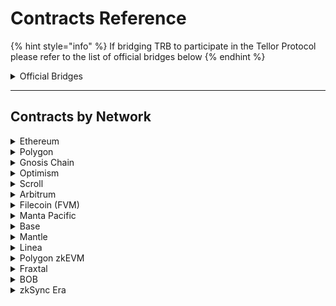 # Contracts Reference

{% hint style="info" %}
If bridging TRB to participate in the Tellor Protocol please refer to the list of official bridges below
{% endhint %}

<details>

<summary>Official Bridges </summary>

**Polygon:**

[https://wallet.polygon.technology/polygon/bridge/deposit](https://wallet.polygon.technology/polygon/bridge/deposit)

**Optimism:**&#x20;

[https://app.optimism.io/bridge/deposit](https://app.optimism.io/bridge/deposit)

**Filecoin FVM:**

[https://cbridge.celer.network/1/10/USDC](https://cbridge.celer.network/1/10/USDC)

**Gnosis Chain:**

[https://omnibridge.gnosischain.com/bridge](https://omnibridge.gnosischain.com/bridge)

**Arbitrum:**

[https://bridge.arbitrum.io/?l2ChainId=42161](https://bridge.arbitrum.io/?l2ChainId=42161)



</details>

***

## Contracts by Network

<details>

<summary>Ethereum</summary>



&#x20;**Mainnet**

* Token: [0x88dF592F8eb5D7Bd38bFeF7dEb0fBc02cf3778a0](https://etherscan.io/address/0x88dF592F8eb5D7Bd38bFeF7dEb0fBc02cf3778a0)
* Oracle: [0x8cFc184c877154a8F9ffE0fe75649dbe5e2DBEbf](https://etherscan.io/address/0x8cFc184c877154a8F9ffE0fe75649dbe5e2DBEbf)
* Governance: [0xB30b1B98d8276b80bC4f5aF9f9170ef3220EC27D](https://etherscan.io/address/0xB30b1B98d8276b80bC4f5aF9f9170ef3220EC27D)
* AutoPay: [0x3b50dEc3CA3d34d5346228D86D29CF679EAA0Ccb](https://etherscan.io/address/0x3b50dEc3CA3d34d5346228D86D29CF679EAA0Ccb)

#### Sepolia Testnet

* Token: [0x80fc34a2f9FfE86F41580F47368289C402DEc660](https://sepolia.etherscan.io/address/0x80fc34a2f9FfE86F41580F47368289C402DEc660)
* Oracle: [0xB19584Be015c04cf6CFBF6370Fe94a58b7A38830](https://sepolia.etherscan.io/address/0xB19584Be015c04cf6CFBF6370Fe94a58b7A38830)
* Governance: [0xA192f62726ea27979146dfF94f886a8E4Eb6D7A5](https://sepolia.etherscan.io/address/0xA192f62726ea27979146dfF94f886a8E4Eb6D7A5)
* Autopay: [0xB59a8085b4C360a3694396CA8E09441052656cF6](https://sepolia.etherscan.io/address/0xB59a8085b4C360a3694396CA8E09441052656cF6)
* DataSpecs:[ 0x9413c3b2Fb74A7b7e6CDeBa683b31646Ceb534F2](https://sepolia.etherscan.io/address/0x9413c3b2fb74a7b7e6cdeba683b31646ceb534f2)



</details>

<details>

<summary>Polygon</summary>

#### **Mainnet**

* Bridged TRB: [0xE3322702BEdaaEd36CdDAb233360B939775ae5f1](https://polygonscan.com/address/0xE3322702BEdaaEd36CdDAb233360B939775ae5f1)
* Oracle: [0x8cFc184c877154a8F9ffE0fe75649dbe5e2DBEbf](https://polygonscan.com/address/0x8cFc184c877154a8F9ffE0fe75649dbe5e2DBEbf)
* Governance: [0x4e9b7b5b49F7e72871526304d7ecb05D4836d67e](https://polygonscan.com/address/0x4e9b7b5b49F7e72871526304d7ecb05D4836d67e)
* Autopay: [0x11cA06aa780ce89dbBF5D8F5fA8bf6965Be942c9](https://polygonscan.com/address/0x11cA06aa780ce89dbBF5D8F5fA8bf6965Be942c9)
* DataSpecs: [0x06Be23ea84148a5E439dFe2A0bcCE441ea74E2D6](https://polygonscan.com/address/0x06Be23ea84148a5E439dFe2A0bcCE441ea74E2D6)

**Amoy Testnet**

* Token: [0xC866DB9021fe81856fF6c5B3E3514BF9D1593D81](https://amoy.polygonscan.com/address/0xC866DB9021fe81856fF6c5B3E3514BF9D1593D81)
* Oracle: [0xe331Afe3a8D7836bEdF1F09bC91549f4bc8c60C9](https://amoy.polygonscan.com/address/0xe331Afe3a8D7836bEdF1F09bC91549f4bc8c60C9)
* Governance: [0x5446397292854D92872eDf426eEaB8FdC6Bd2bEa](https://amoy.polygonscan.com/address/0x5446397292854D92872eDf426eEaB8FdC6Bd2bEa)
* Autopay: [0x004B2b43AE9Eb84FE1A6d56229d4b7D12eED50dF](https://amoy.polygonscan.com/address/0x004B2b43AE9Eb84FE1A6d56229d4b7D12eED50dF)
* Playground: [0xC866DB9021fe81856fF6c5B3E3514BF9D1593D81](https://amoy.polygonscan.com/address/0xC866DB9021fe81856fF6c5B3E3514BF9D1593D81)



</details>

<details>

<summary>Gnosis Chain</summary>

**Mainnet**

* Bridged TRB: [0xAAd66432d27737ecf6ED183160Adc5eF36aB99f2](https://gnosisscan.io/address/0xaad66432d27737ecf6ed183160adc5ef36ab99f2)
* Oracle: [0x8cFc184c877154a8F9ffE0fe75649dbe5e2DBEbf](https://gnosisscan.io/address/0x8cFc184c877154a8F9ffE0fe75649dbe5e2DBEbf)
* Governance: [0xB30b1B98d8276b80bC4f5aF9f9170ef3220EC27D](https://gnosisscan.io/address/0xB30b1B98d8276b80bC4f5aF9f9170ef3220EC27D)
* Autopay: [0x3b50dEc3CA3d34d5346228D86D29CF679EAA0Ccb](https://gnosisscan.io/address/0x3b50dEc3CA3d34d5346228D86D29CF679EAA0Ccb)

#### Chiado Testnet

* Token: [0xe7147C5Ed14F545B4B17251992D1DB2bdfa26B6d](https://blockscout.chiadochain.net/address/0xe7147C5Ed14F545B4B17251992D1DB2bdfa26B6d)
* Playground: [0xe7147C5Ed14F545B4B17251992D1DB2bdfa26B6d](https://blockscout.chiadochain.net/address/0xe7147C5Ed14F545B4B17251992D1DB2bdfa26B6d)
* Oracle: [0xD9157453E2668B2fc45b7A803D3FEF3642430cC0](https://blockscout.chiadochain.net/address/0xD9157453E2668B2fc45b7A803D3FEF3642430cC0)
* Governance: [0x46038969D7DC0b17BC72137D07b4eDe43859DA45](https://blockscout.chiadochain.net/address/0x46038969D7DC0b17BC72137D07b4eDe43859DA45)
* AutoPay: [0x9BE9B0CFA89Ea800556C6efbA67b455D336db1D0](https://blockscout.chiadochain.net/address/0x9BE9B0CFA89Ea800556C6efbA67b455D336db1D0)&#x20;

</details>

<details>

<summary>Optimism</summary>

#### Mainnet

* Bridged TRB: [0xaf8cA653Fa2772d58f4368B0a71980e9E3cEB888](https://optimistic.etherscan.io/address/0xaf8cA653Fa2772d58f4368B0a71980e9E3cEB888)
* Oracle: [0x8cFc184c877154a8F9ffE0fe75649dbe5e2DBEbf](https://optimistic.etherscan.io/address/0x8cFc184c877154a8F9ffE0fe75649dbe5e2DBEbf)
* Governance: [0xB30b1B98d8276b80bC4f5aF9f9170ef3220EC27D](https://optimistic.etherscan.io/address/0xB30b1B98d8276b80bC4f5aF9f9170ef3220EC27D)
* Autopay: [0x3b50dEc3CA3d34d5346228D86D29CF679EAA0Ccb](https://optimistic.etherscan.io/address/0x3b50dec3ca3d34d5346228d86d29cf679eaa0ccb)

#### Optimism Sepolia Testnet

* Token: [0x896419Ed2E0dC848a1f7d2814F4e5Df4b9B9bFcc](https://sepolia-optimism.etherscan.io/address/0x896419Ed2E0dC848a1f7d2814F4e5Df4b9B9bFcc)
* Oracle: [0x9EA18BFDB50E9bb4A18F9d3Df7804E398F8fE0dc](https://sepolia-optimism.etherscan.io/address/0x9EA18BFDB50E9bb4A18F9d3Df7804E398F8fE0dc)
* Governance: [0x89e44099f5E80484dcF48995080481214b9c2D7c](https://sepolia-optimism.etherscan.io/address/0x89e44099f5E80484dcF48995080481214b9c2D7c)
* Autopay: [0x5446397292854D92872eDf426eEaB8FdC6Bd2bEa](https://sepolia-optimism.etherscan.io/address/0x5446397292854D92872eDf426eEaB8FdC6Bd2bEa)
* Playground: [0x896419Ed2E0dC848a1f7d2814F4e5Df4b9B9bFcc](https://sepolia-optimism.etherscan.io/address/0x896419Ed2E0dC848a1f7d2814F4e5Df4b9B9bFcc)

</details>

<details>

<summary>Scroll</summary>

#### Mainnet

* Bridged TRB: [0xfda87943be918360413979ce7296e1249fcb987e](https://scrollscan.com/address/0xfda87943be918360413979ce7296e1249fcb987e)
* Oracle: [0x896419ed2e0dc848a1f7d2814f4e5df4b9b9bfcc](https://scrollscan.com/address/0x896419ed2e0dc848a1f7d2814f4e5df4b9b9bfcc)
* Governance: [0xc866db9021fe81856ff6c5b3e3514bf9d1593d81](https://scrollscan.com/address/0xc866db9021fe81856ff6c5b3e3514bf9d1593d81)
* Autopay: [0x9EA18BFDB50E9bb4A18F9d3Df7804E398F8fE0dc](https://scrollscan.com/address/0x9EA18BFDB50E9bb4A18F9d3Df7804E398F8fE0dc)



</details>

<details>

<summary>Arbitrum</summary>

Mainnet

* Bridged TRB: [0xd58D345Fd9c82262E087d2D0607624B410D88242](https://arbiscan.io/address/0xd58D345Fd9c82262E087d2D0607624B410D88242)
* Oracle: [0x8cFc184c877154a8F9ffE0fe75649dbe5e2DBEbf](https://arbiscan.io/address/0x8cFc184c877154a8F9ffE0fe75649dbe5e2DBEbf)
* Governance: [0xB30b1B98d8276b80bC4f5aF9f9170ef3220EC27D](https://arbiscan.io/address/0xB30b1B98d8276b80bC4f5aF9f9170ef3220EC27D)
* Autopay: [0x3b50dEc3CA3d34d5346228D86D29CF679EAA0Ccb](https://arbiscan.io/address/0x3b50dEc3CA3d34d5346228D86D29CF679EAA0Ccb)

#### &#x20;Arbitrum Sepolia Testnet

* Token: [0xC866DB9021fe81856fF6c5B3E3514BF9D1593D81](https://sepolia.arbiscan.io/address/0xC866DB9021fe81856fF6c5B3E3514BF9D1593D81)
* Oracle: [0x6684E5DdbEe1b97E10847468cB5f4e38f3aB83FE](https://sepolia.arbiscan.io/address/0x6684E5DdbEe1b97E10847468cB5f4e38f3aB83FE)
* Governance: [0x9EA18BFDB50E9bb4A18F9d3Df7804E398F8fE0dc](https://sepolia.arbiscan.io/address/0x9EA18BFDB50E9bb4A18F9d3Df7804E398F8fE0dc)
* Autopay: [0xe331Afe3a8D7836bEdF1F09bC91549f4bc8c60C9](https://sepolia.arbiscan.io/address/0xe331Afe3a8D7836bEdF1F09bC91549f4bc8c60C9)
* Playground: [0xC866DB9021fe81856fF6c5B3E3514BF9D1593D81](https://sepolia.arbiscan.io/address/0xC866DB9021fe81856fF6c5B3E3514BF9D1593D81)

</details>

<details>

<summary>Filecoin (FVM)</summary>

#### Mainnet

* Bridged TRB: [0x045CE60839d108B43dF9e703d4b25402a6a28a0d](https://filfox.info/en/address/0x045CE60839d108B43dF9e703d4b25402a6a28a0d)
* Oracle: [0x8cFc184c877154a8F9ffE0fe75649dbe5e2DBEbf](https://filfox.info/en/address/0x8cFc184c877154a8F9ffE0fe75649dbe5e2DBEbf)
* Governance: [0xB30b1B98d8276b80bC4f5aF9f9170ef3220EC27D](https://filfox.info/en/address/0xB30b1B98d8276b80bC4f5aF9f9170ef3220EC27D)
* Autopay: [0x3b50dEc3CA3d34d5346228D86D29CF679EAA0Ccb](https://filfox.info/en/address/0x3b50dEc3CA3d34d5346228D86D29CF679EAA0Ccb)

#### Calibration

* Token: [0x15e6Cc0D69A162151Cadfba035aa10b82b12b970](https://calibration.filfox.info/en/address/0x15e6Cc0D69A162151Cadfba035aa10b82b12b970)
* Oracle: [0xb2CB696fE5244fB9004877e58dcB680cB86Ba444](https://calibration.filfox.info/en/address/0xb2CB696fE5244fB9004877e58dcB680cB86Ba444)
* Governance: [0xb55bB55f7D8b4F26Bd18198088C96488D95cab39](https://calibration.filfox.info/en/address/0xb55bB55f7D8b4F26Bd18198088C96488D95cab39?t=0)
* Autopay: [0x60cBf3991F05a0671250e673Aa166e9D1A0C662E](https://calibration.filfox.info/en/address/0x60cBf3991F05a0671250e673Aa166e9D1A0C662E)
* Playground: [0x15e6Cc0D69A162151Cadfba035aa10b82b12b970](https://calibration.filfox.info/en/address/0x15e6Cc0D69A162151Cadfba035aa10b82b12b970)

</details>

<details>

<summary>Manta Pacific </summary>

#### Manta Pacific Mainnet

* Token: [0x8d7090ddda057f48fdbbb2abcea22d1113ab566a](https://pacific-explorer.manta.network/address/0x8D7090DdDa057f48FdBbb2ABCeA22D1113AB566a)
* Oracle: [0x896419Ed2E0dC848a1f7d2814F4e5Df4b9B9bFcc](https://pacific-explorer.manta.network/address/0x896419Ed2E0dC848a1f7d2814F4e5Df4b9B9bFcc)
* Governance: [0xC866DB9021fe81856fF6c5B3E3514BF9D1593D81](https://pacific-explorer.manta.network/address/0xC866DB9021fe81856fF6c5B3E3514BF9D1593D81)
* Autopay: [0x9EA18BFDB50E9bb4A18F9d3Df7804E398F8fE0dc](https://pacific-explorer.manta.network/address/0x9EA18BFDB50E9bb4A18F9d3Df7804E398F8fE0dc)

#### Manta Pacific Testnet

* Token: [0x896419Ed2E0dC848a1f7d2814F4e5Df4b9B9bFcc](https://manta-testnet.calderaexplorer.xyz/address/0x896419Ed2E0dC848a1f7d2814F4e5Df4b9B9bFcc)
* Oracle: [0xC866DB9021fe81856fF6c5B3E3514BF9D1593D81](https://manta-testnet.calderaexplorer.xyz/address/0xC866DB9021fe81856fF6c5B3E3514BF9D1593D81)
* Governance: [0x6684E5DdbEe1b97E10847468cB5f4e38f3aB83FE](https://manta-testnet.calderaexplorer.xyz/address/0x6684E5DdbEe1b97E10847468cB5f4e38f3aB83FE)
* Autopay: [0x89e44099f5E80484dcF48995080481214b9c2D7c](https://manta-testnet.calderaexplorer.xyz/address/0x89e44099f5E80484dcF48995080481214b9c2D7c)
* Playground: [0x896419Ed2E0dC848a1f7d2814F4e5Df4b9B9bFcc](https://manta-testnet.calderaexplorer.xyz/address/0x896419Ed2E0dC848a1f7d2814F4e5Df4b9B9bFcc)

</details>

<details>

<summary>Base</summary>

#### Base Mainnet

* Token: [0xF8e9E61FFB2b491f7DF29823a76009743671CD96](https://basescan.org/address/0xF8e9E61FFB2b491f7DF29823a76009743671CD96)
* Oracle: [0x34Fae97547E990ef0E05e05286c51E4645bf1A85](https://basescan.org/address/0x34Fae97547E990ef0E05e05286c51E4645bf1A85)
* Governance: [0x896419Ed2E0dC848a1f7d2814F4e5Df4b9B9bFcc](https://basescan.org/address/0x896419Ed2E0dC848a1f7d2814F4e5Df4b9B9bFcc)
* Autopay: [0x6684E5DdbEe1b97E10847468cB5f4e38f3aB83FE](https://basescan.org/address/0x6684E5DdbEe1b97E10847468cB5f4e38f3aB83FE)

#### Base Sepolia Testnet

* Token: [0x896419Ed2E0dC848a1f7d2814F4e5Df4b9B9bFcc](https://sepolia.basescan.org/address/0x896419Ed2E0dC848a1f7d2814F4e5Df4b9B9bFcc)
* Oracle: [0xC866DB9021fe81856fF6c5B3E3514BF9D1593D81](https://sepolia.basescan.org/address/0xC866DB9021fe81856fF6c5B3E3514BF9D1593D81)
* Governance: [0x6684E5DdbEe1b97E10847468cB5f4e38f3aB83FE](https://sepolia.basescan.org/address/0x6684E5DdbEe1b97E10847468cB5f4e38f3aB83FE)
* Autopay: [0x89e44099f5E80484dcF48995080481214b9c2D7c](https://sepolia.basescan.org/address/0x89e44099f5E80484dcF48995080481214b9c2D7c)
* Playground: [0x896419Ed2E0dC848a1f7d2814F4e5Df4b9B9bFcc](https://sepolia.basescan.org/address/0x896419Ed2E0dC848a1f7d2814F4e5Df4b9B9bFcc)

</details>

<details>

<summary>Mantle </summary>

**Mantle Sepolia Testnet**

* Token:[ 0x896419Ed2E0dC848a1f7d2814F4e5Df4b9B9bFcc](https://explorer.sepolia.mantle.xyz/address/0x896419Ed2E0dC848a1f7d2814F4e5Df4b9B9bFcc)
* Oracle: [0xC866DB9021fe81856fF6c5B3E3514BF9D1593D81](https://explorer.sepolia.mantle.xyz/address/0xC866DB9021fe81856fF6c5B3E3514BF9D1593D81)
* Governance: [0x6684E5DdbEe1b97E10847468cB5f4e38f3aB83FE](https://explorer.sepolia.mantle.xyz/address/0x6684E5DdbEe1b97E10847468cB5f4e38f3aB83FE)
* Autopay: [0x89e44099f5E80484dcF48995080481214b9c2D7c](https://explorer.sepolia.mantle.xyz/address/0x89e44099f5E80484dcF48995080481214b9c2D7c)
* Playground: [0x896419Ed2E0dC848a1f7d2814F4e5Df4b9B9bFcc](https://explorer.sepolia.mantle.xyz/address/0x896419Ed2E0dC848a1f7d2814F4e5Df4b9B9bFcc)

**Mantle Mainnet**

* Token: [0x35D48A789904E9b15705977192e5d95e2aF7f1D3](https://explorer.mantle.xyz/address/0x35D48A789904E9b15705977192e5d95e2aF7f1D3)
* Oracle: [0x46038969D7DC0b17BC72137D07b4eDe43859DA45](https://explorer.mantle.xyz/address/0x46038969D7DC0b17BC72137D07b4eDe43859DA45)
* Governance: [0x96918F58e0D34DC1f69d0ef724D5207C28919010](https://explorer.mantle.xyz/address/0x96918F58e0D34DC1f69d0ef724D5207C28919010)
* Autopay: [0x6C77f2c171C8cEe08F7A5645c34BB14A29b8532f](https://explorer.mantle.xyz/address/0x6C77f2c171C8cEe08F7A5645c34BB14A29b8532f)





\


</details>

<details>

<summary>Linea</summary>

**Linea Sepolia Testnet**

* Token: [0x34Fae97547E990ef0E05e05286c51E4645bf1A85](https://sepolia.lineascan.build/address/0x34Fae97547E990ef0E05e05286c51E4645bf1A85)
* Oracle: [0xC7199e0686DF9844B511fAf2796C518F6D7292EB](https://sepolia.lineascan.build/address/0xC7199e0686DF9844B511fAf2796C518F6D7292EB)
* Governance: [0xB3bB03eA894C609C8560Af3d8726556f52140a39](https://sepolia.lineascan.build/address/0xB3bB03eA894C609C8560Af3d8726556f52140a39)
* Autopay: [0x02FB285409Cec68EE12183cc3035a090A456f66C](https://sepolia.lineascan.build/address/0x02FB285409Cec68EE12183cc3035a090A456f66C)

**Linea Mainnet**

* Token: [0x35482B93941B439dEA2244Cc30A20D1Ed862DF86](https://lineascan.build/token/0x35482b93941b439dea2244cc30a20d1ed862df86)
* Oracle: [0x896419Ed2E0dC848a1f7d2814F4e5Df4b9B9bFcc](https://lineascan.build/address/0x896419ed2e0dc848a1f7d2814f4e5df4b9b9bfcc#code)
* Governance: [0xC866DB9021fe81856fF6c5B3E3514BF9D1593D81](https://lineascan.build/address/0xC866DB9021fe81856fF6c5B3E3514BF9D1593D81)
* Autopay: [0x9EA18BFDB50E9bb4A18F9d3Df7804E398F8fE0dc](https://lineascan.build/address/0x9EA18BFDB50E9bb4A18F9d3Df7804E398F8fE0dc)







</details>

<details>

<summary>Polygon zkEVM</summary>

**Cardona Testnet**

* Token: [0x896419Ed2E0dC848a1f7d2814F4e5Df4b9B9bFcc](https://cardona-zkevm.polygonscan.com/address/0x896419Ed2E0dC848a1f7d2814F4e5Df4b9B9bFcc)
* Oracle: [0x9EA18BFDB50E9bb4A18F9d3Df7804E398F8fE0dc](https://cardona-zkevm.polygonscan.com/address/0x9EA18BFDB50E9bb4A18F9d3Df7804E398F8fE0dc)
* Governance: [0x89e44099f5E80484dcF48995080481214b9c2D7c](https://cardona-zkevm.polygonscan.com/address/0x89e44099f5E80484dcF48995080481214b9c2D7c)
* Autopay: [0x5446397292854D92872eDf426eEaB8FdC6Bd2bEa](https://cardona-zkevm.polygonscan.com/address/0x5446397292854D92872eDf426eEaB8FdC6Bd2bEa)

**Mainnet**

* Token:  [0x03346b2F4BC23fd7f4935f74E70c7a7FebC45313](https://zkevm.polygonscan.com/address/0x03346b2f4bc23fd7f4935f74e70c7a7febc45313)
* Oracle: [0x34Fae97547E990ef0E05e05286c51E4645bf1A85](https://zkevm.polygonscan.com/address/0x34Fae97547E990ef0E05e05286c51E4645bf1A85)
* Governance: [0x896419Ed2E0dC848a1f7d2814F4e5Df4b9B9bFcc](https://zkevm.polygonscan.com/address/0x896419Ed2E0dC848a1f7d2814F4e5Df4b9B9bFcc)
* Autopay: [0x6684E5DdbEe1b97E10847468cB5f4e38f3aB83FE](https://zkevm.polygonscan.com/address/0x6684E5DdbEe1b97E10847468cB5f4e38f3aB83FE)

</details>

<details>

<summary>Fraxtal</summary>

**Mainnet**

* Token: [0xf4Fee0A3aa10abD90b2E03Cf9aB4C221d8348157](https://fraxscan.com/address/0xf4Fee0A3aa10abD90b2E03Cf9aB4C221d8348157#code)
* Oracle: [0x896419Ed2E0dC848a1f7d2814F4e5Df4b9B9bFcc](https://fraxscan.com/address/0x896419Ed2E0dC848a1f7d2814F4e5Df4b9B9bFcc)
* Governance: [0xC866DB9021fe81856fF6c5B3E3514BF9D1593D81](https://fraxscan.com/address/0xC866DB9021fe81856fF6c5B3E3514BF9D1593D81)
* Autopay: [0x9EA18BFDB50E9bb4A18F9d3Df7804E398F8fE0dc](https://fraxscan.com/address/0x9EA18BFDB50E9bb4A18F9d3Df7804E398F8fE0dc)

**Holesky Testnet**

* Token/Playground: [0xC866DB9021fe81856fF6c5B3E3514BF9D1593D81](https://holesky.fraxscan.com/address/0xC866DB9021fe81856fF6c5B3E3514BF9D1593D81#code)
* Oracle: [0x6684E5DdbEe1b97E10847468cB5f4e38f3aB83FE](https://holesky.fraxscan.com/address/0x6684E5DdbEe1b97E10847468cB5f4e38f3aB83FE)
* Governance: [0x9EA18BFDB50E9bb4A18F9d3Df7804E398F8fE0dc](https://holesky.fraxscan.com/address/0x9EA18BFDB50E9bb4A18F9d3Df7804E398F8fE0dc)
* Autopay: [0xe331Afe3a8D7836bEdF1F09bC91549f4bc8c60C9](https://holesky.fraxscan.com/address/0xe331Afe3a8D7836bEdF1F09bC91549f4bc8c60C9)

</details>

<details>

<summary>BOB</summary>

**Mainnet**

* Token: [0x665060707c3Ea3c31b3eaBaD7F409072446E1D50](https://explorer.gobob.xyz/address/0x665060707c3Ea3c31b3eaBaD7F409072446E1D50)
* Oracle: [0x896419Ed2E0dC848a1f7d2814F4e5Df4b9B9bFcc](https://explorer.gobob.xyz/address/0x896419Ed2E0dC848a1f7d2814F4e5Df4b9B9bFcc)
* Governance: [0xC866DB9021fe81856fF6c5B3E3514BF9D1593D81](https://explorer.gobob.xyz/address/0xC866DB9021fe81856fF6c5B3E3514BF9D1593D81)
* Autopay: [0x9EA18BFDB50E9bb4A18F9d3Df7804E398F8fE0dc](https://explorer.gobob.xyz/address/0x9EA18BFDB50E9bb4A18F9d3Df7804E398F8fE0dc)

**Puff-BOB testnet**

* Token/Playground: [0x896419Ed2E0dC848a1f7d2814F4e5Df4b9B9bFcc](https://testnet-explorer.gobob.xyz/address/0x896419Ed2E0dC848a1f7d2814F4e5Df4b9B9bFcc)
* Oracle: [0xC866DB9021fe81856fF6c5B3E3514BF9D1593D81](https://testnet-explorer.gobob.xyz/address/0xC866DB9021fe81856fF6c5B3E3514BF9D1593D81)
* Governance: [0x6684E5DdbEe1b97E10847468cB5f4e38f3aB83FE](https://testnet-explorer.gobob.xyz/address/0x6684E5DdbEe1b97E10847468cB5f4e38f3aB83FE)
* Autopay: [0x89e44099f5E80484dcF48995080481214b9c2D7c](https://testnet-explorer.gobob.xyz/address/0x89e44099f5E80484dcF48995080481214b9c2D7c)

</details>

<details>

<summary>zkSync Era</summary>

**Era Mainnet**

* Token: [0xf9966320BF9C2D38297036F3C4EFc9DAe929Ed37](https://era.zksync.network/token/0xf9966320bf9c2d38297036f3c4efc9dae929ed37)
* Oracle: [0x61e3BE234D7EE7b1e2a1fA84027105c733b91545](https://explorer.zksync.io/address/0x61e3BE234D7EE7b1e2a1fA84027105c733b91545)
* Governance: [0xDC94D5245B19661BD71a973788696D6D965236EA](https://explorer.zksync.io/address/0xDC94D5245B19661BD71a973788696D6D965236EA)
* Autopay: [0x13442df2611Ba2BE59116F0c8407dcdf3adaB0cA](https://explorer.zksync.io/address/0x13442df2611Ba2BE59116F0c8407dcdf3adaB0cA)

**Era Sepolia**

* Token/Playground: [0x61e3BE234D7EE7b1e2a1fA84027105c733b91545](https://sepolia.explorer.zksync.io/address/0x61e3BE234D7EE7b1e2a1fA84027105c733b91545#contract)
* Oracle: [0x61e3BE234D7EE7b1e2a1fA84027105c733b91545](https://sepolia.explorer.zksync.io/address/0xf46725B1aD707D6B7D5add3889C97856888a17D7)
* Governance: [0x9f599b0044838397584CF181989a9A40d1aafD94](https://sepolia.explorer.zksync.io/address/0x9f599b0044838397584CF181989a9A40d1aafD94)
* Autopay: [0x40099d1fB3C8727aE6C25Bc9e209A3789e7d81A9](https://sepolia.explorer.zksync.io/address/0x40099d1fB3C8727aE6C25Bc9e209A3789e7d81A9)

</details>
